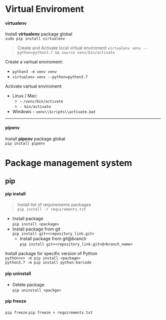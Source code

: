 # Virtual Enviroment

#### virtualenv

Install __virtualenv__ package global <br>
`sudo pip install virtualenv`

> Create and Activate local virtual enviroment
`virtualenv venv --python=python3.7 && source venv/bin/activate`

Create a vartual enviroment: <br>
- `python3 -m venv venv`
- `virtualenv venv --python=python3.7`

Activate vartual enviroment:
- Linux / Mac:
    - `~` `/venv/bin/activate`
    - `. bin/activate`
- Windows `~` `venv\\Scripts\\activate.bat`

***

#### pipenv

Install __pipenv__ package global <br>
`pip install pipenv`

# Package management system

## pip

#### pip install

> Install list of requirements packages <br>
`pip install -r requirements.txt`

- Install package <br>
`pip install <package>`
- Install package from git <br>
`pip install git+<repository_link.git>`
    - Install package from git@branch <br>
    `pip install git+<repository_link.git>@<branch_name>`

Install package for specific version of Python <br>
`python<v> -m pip install <package>` <br>
`python3.7 -m pip install python-barcode`

#### pip uninstall

- Delete package <br>
`pip uninstall <packge>`

#### pip freeze

`pip freeze`
`pip freeze > requirements.txt`